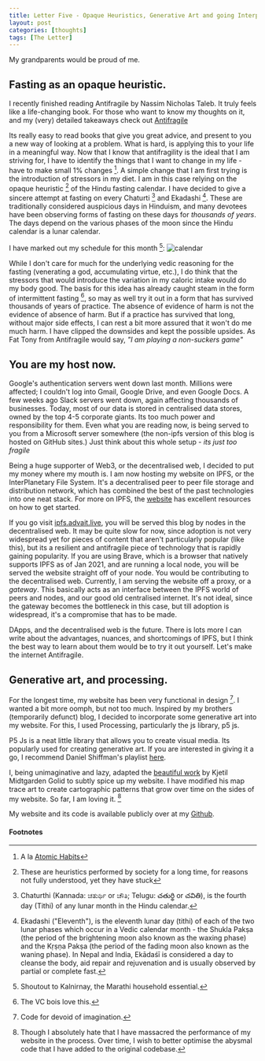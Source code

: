 ```yaml
---
title: Letter Five - Opaque Heuristics, Generative Art and going Interplanetary on Web3.
layout: post
categories: [thoughts]
tags: [The Letter]
---
```


My grandparents would be proud of me.

## Fasting as an opaque heuristic.
I recently finished reading Antifragile by Nassim Nicholas Taleb. It truly feels like a life-changing book. For those who want to know my thoughts on it, and my (very) detailed takeaways check out [Antifragile](/antifragile)

Its really easy to read books that give you great advice, and present to you a new way of looking at a problem. What is hard, is applying this to your life in a meaningful way. Now that I know that antifragility is the ideal that I am striving for, I have to identify the things that I want to change in my life - have to make small 1% changes [^1]. A simple change that I am first trying is the introduction of stressors in my diet. I am in this case relying on the opaque heuristic [^2] of the Hindu fasting calendar. I have decided to give a sincere attempt at fasting on every Chaturti [^3] and Ekadashi [^4]. These are traditionally considered auspicious days in Hinduism, and many devotees have been observing forms of fasting on these days for *thousands of years*. The days depend on the various phases of the moon since the Hindu calendar is a lunar calendar. 

I have marked out my schedule for this month [^5]:
![calendar](https://cdn.logseq.com/%2F7d2ce46d-18c8-479e-a7bf-56e9f5893f4db6b9999a-ea6a-4c80-9886-cf2f999a6f7f2021_01_31_Screenshot%202021-01-31%20at%201.53.18%20PM.png?Expires=4765681415&Signature=jThqZC3L39G5Qg6Fii~bAQS~mHVZ~oLkPdoPU4uoMdY0L8gE79lLnF0Qwh4DaBlHsu4~B4qd6-TBtFEUPVSXKgfH9QuyJpbRPoqkDf36pVQPTHJ6O8JJnA6k0Fen7HWGbsNnzOOX54YBSgCrigtQ5yC08YSisgL5LYbArd6vIntGk5A0S~GL-Oc-dH~GRtf5Q9XBVM8NR-6hhi~netlEkNWbROwHRIpx37Vn87RHL-bNQvR5wSPTxBvEfSD4dK3H1KQsejMwPNoZh5-LR3VAW37E3EdXTRO0xhbEbGfVMgqbFJRM-335-DyTUMQQqKSOGibph7JnJw1CADov6phIkg__&Key-Pair-Id=APKAJE5CCD6X7MP6PTEA) 

While I don't care for much for the underlying vedic reasoning for the fasting (venerating a god, accumulating virtue, etc.), I do think that the stressors that would introduce the variation in my caloric intake would do my body good. The basis for this idea has already caught steam in the form of intermittent fasting [^6], so may as well try it out in a form that has survived thousands of years of practice. The absence of evidence of harm is not the evidence of absence of harm. But if a practice has survived that long, without major side effects, I can rest a bit more assured that it won't do me much harm. I have clipped the downsides and kept the possible upsides. As Fat Tony from Antifragile would say, *"I am playing a non-suckers game"*
## You are my host now.
Google's authentication servers went down last month. Millions were affected; I couldn't log into Gmail, Google Drive, and even Google Docs. A few weeks ago Slack servers went down, again affecting thousands of businesses. Today, most of our data is stored in centralised data stores, owned by the top 4-5 corporate giants. Its too much power and responsibility for them. Even what you are reading now, is being served to you from a Microsoft server somewhere (the non-ipfs version of this blog is hosted on GitHub sites.) Just think about this whole setup - *its just too fragile*

Being a huge supporter of Web3, or the decentralised web, I decided to put my money where my mouth is. I am now hosting my website on IPFS, or the InterPlanetary File System. It's a decentralised peer to peer file storage and distribution network, which has combined the best of the past technologies into one neat stack. For more on IPFS, the [website](https://ipfs.io/) has excellent resources on how to get started.

If you go visit [ipfs.advait.live](http://ipfs.advait.live), you will be served this blog by nodes in the decentralised web. It may be quite slow for now, since adoption is not very widespread yet for pieces of content that aren't particularly popular (like this), but its a resilient and antifragile piece of technology that is rapidly gaining popularity. If you are using Brave, which is a browser that natively supports IPFS as of Jan 2021, and are running a local node, you will be served the website straight off of your node. You would be contributing to the decentralised web. Currently, I am serving the website off a proxy, or a *gateway*. This basically acts as an interface between the IPFS world of peers and nodes, and our good old centralised internet. It's not ideal, since the gateway becomes the bottleneck in this case, but till adoption is widespread, it's a compromise that has to be made.

DApps, and the decentralised web is the future. There is lots more I can write about the advantages, nuances, and shortcomings of IPFS, but I think the best way to learn about them would be to try it out yourself. Let's make the internet Antifragile.

## Generative art, and processing.
For the longest time, my website has been very functional in design [^7]. I wanted a bit more oomph, but not too much. Inspired by my brothers (temporarily defunct) blog, I decided to incorporate some generative art into my website. For this, I used Processing, particularly the js library, p5 js.

P5 Js is a neat little library that allows you to create visual media. Its popularly used for creating generative art. If you are interested in giving it a go, I recommend Daniel Shiffman's playlist [here](https://thecodingtrain.com/beginners/p5js/).

I, being unimaginative and lazy, adapted the [beautiful work](https://generated.space/) by Kjetil Midtgarden Golid to subtly spice up my website. I have modified his map trace art to create cartographic patterns that grow over time on the sides of my website. So far, I am loving it. [^8]


My website and its code is available publicly over at my [Github](https://github.com/Hallicopter).

#### Footnotes

[^1]: A la [Atomic Habits](/Atomic-Habits)
[^2]: These are heuristics performed by society for a long time, for reasons not fully understood, yet they have stuck
[^3]: Chaturthi (Kannada: ಚತುರ್ಥಿ or ಚೌತಿ; Telugu: చతుర్థి or చవితి), is the fourth day (Tithi) of any lunar month in the Hindu calendar. 
[^4]: Ekadashi ("Eleventh"), is the eleventh lunar day (tithi) of each of the two lunar phases which occur in a Vedic calendar month - the Shukla Pakṣa (the period of the brightening moon also known as the waxing phase) and the Kṛṣṇa Pakṣa (the period of the fading moon also known as the waning phase). In Nepal and India, Ekādaśī is considered a day to cleanse the body, aid repair and rejuvenation and is usually observed by partial or complete fast.
[^5]: Shoutout to Kalnirnay, the Marathi household essential.
[^6]: The VC bois love this.
[^7]: Code for devoid of imagination.
[^8]: Though I absolutely hate that I have massacred the performance of my website in the process. Over time, I wish to better optimise the abysmal code that I have added to the original codebase.